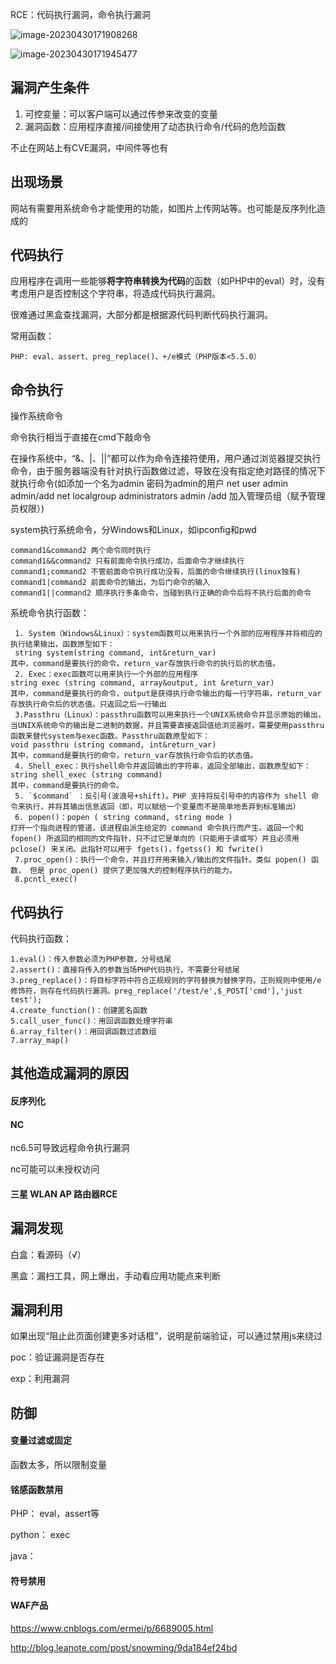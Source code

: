 RCE：代码执行漏洞，命令执行漏洞

![image-20230430171908268](E:\AppData\Roaming\Typora\typora-user-images\image-20230430171908268.png)

![image-20230430171945477](E:\AppData\Roaming\Typora\typora-user-images\image-20230430171945477.png)

## 漏洞产生条件

1. 可控变量：可以客户端可以通过传参来改变的变量
2. 漏洞函数：应用程序直接/间接使用了动态执行命令/代码的危险函数

不止在网站上有CVE漏洞，中间件等也有

## 出现场景

网站有需要用系统命令才能使用的功能，如图片上传网站等。也可能是反序列化造成的

## 代码执行

应用程序在调用一些能够**将字符串转换为代码**的函数（如PHP中的eval）时，没有考虑用户是否控制这个字符串，将造成代码执行漏洞。

很难通过黑盒查找漏洞，大部分都是根据源代码判断代码执行漏洞。

常用函数：

```
PHP: eval、assert、preg_replace()、+/e模式（PHP版本<5.5.0）
```



## 命令执行

操作系统命令

命令执行相当于直接在cmd下敲命令

在操作系统中，“&、|、||”都可以作为命令连接符使用，用户通过浏览器提交执行命令，由于服务器端没有针对执行函数做过滤，导致在没有指定绝对路径的情况下就执行命令(如添加一个名为admin 密码为admin的用户 net user admin admin/add net localgroup administrators admin /add 加入管理员组（赋予管理员权限）)

system执行系统命令，分Windows和Linux，如ipconfig和pwd

```
command1&command2 两个命令同时执行
command1&&command2 只有前面命令执行成功，后面命令才继续执行
command1;command2 不管前面命令执行成功没有，后面的命令继续执行(linux独有)
command1|command2 前面命令的输出，为后门命令的输入
command1||command2 顺序执行多条命令，当碰到执行正确的命令后将不执行后面的命令
```

系统命令执行函数：

```
 1. System（Windows&Linux）：system函数可以用来执行一个外部的应用程序并将相应的执行结果输出，函数原型如下：
 string system(string command, int&return_var)
其中，command是要执行的命令，return_var存放执行命令的执行后的状态值。
 2. Exec：exec函数可以用来执行一个外部的应用程序
string exec (string command, array&output, int &return_var)
其中，command是要执行的命令，output是获得执行命令输出的每一行字符串，return_var存放执行命令后的状态值。只返回之后一行输出
 3.Passthru（Linux）：passthru函数可以用来执行一个UNIX系统命令并显示原始的输出，当UNIX系统命令的输出是二进制的数据，并且需要直接返回值给浏览器时，需要使用passthru函数来替代system与exec函数。Passthru函数原型如下：
void passthru (string command, int&return_var)
其中，command是要执行的命令，return_var存放执行命令后的状态值。
 4. Shell_exec：执行shell命令并返回输出的字符串，返回全部输出，函数原型如下：
string shell_exec (string command)
其中，command是要执行的命令。
 5. `$command` ：反引号(波浪号+shift)。PHP 支持将反引号中的内容作为 shell 命令来执行，并将其输出信息返回（即，可以赋给一个变量而不是简单地丢弃到标准输出）
 6. popen()：popen ( string command, string mode )
打开一个指向进程的管道，该进程由派生给定的 command 命令执行而产生。返回一个和 fopen() 所返回的相同的文件指针，只不过它是单向的（只能用于读或写）并且必须用 pclose() 来关闭。此指针可以用于 fgets()，fgetss() 和 fwrite()
 7.proc_open()：执行一个命令，并且打开用来输入/输出的文件指针。类似 popen() 函数， 但是 proc_open() 提供了更加强大的控制程序执行的能力。
 8.pcntl_exec()
```



## 代码执行

代码执行函数：

```
1.eval()：传入参数必须为PHP参数，分号结尾
2.assert()：直接将传入的参数当场PHP代码执行，不需要分号结尾
3.preg_replace()：将目标字符中符合正规规则的字符替换为替换字符。正则规则中使用/e修饰符，则存在代码执行漏洞。preg_replace('/test/e',$_POST['cmd'],'just test');
4.create_function()：创建匿名函数
5.call_user_func()：用回调函数处理字符串
6.array_filter()：用回调函数过滤数组
7.array_map()
```



## 其他造成漏洞的原因

#### 反序列化

#### NC

nc6.5可导致远程命令执行漏洞

nc可能可以未授权访问

#### 三星 WLAN AP 路由器RCE



## 漏洞发现

白盒：看源码（√）

黑盒：漏扫工具，网上爆出，手动看应用功能点来判断

## 漏洞利用

如果出现“阻止此页面创建更多对话框”，说明是前端验证，可以通过禁用js来绕过

poc：验证漏洞是否存在

exp：利用漏洞



## 防御

#### 变量过滤或固定

函数太多，所以限制变量

#### 铭感函数禁用

PHP： eval，assert等

python： exec

java：

#### 符号禁用

#### WAF产品



https://www.cnblogs.com/ermei/p/6689005.html

http://blog.leanote.com/post/snowming/9da184ef24bd
